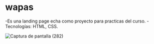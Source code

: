 # wapas
-Es una landing page echa como proyecto para practicas del curso. 
-Tecnologías: HTML, CSS.  

![Captura de pantalla (282)](https://github.com/alannieto07/wapas/assets/110429020/36181501-9852-42cd-a810-110efa8100db)
